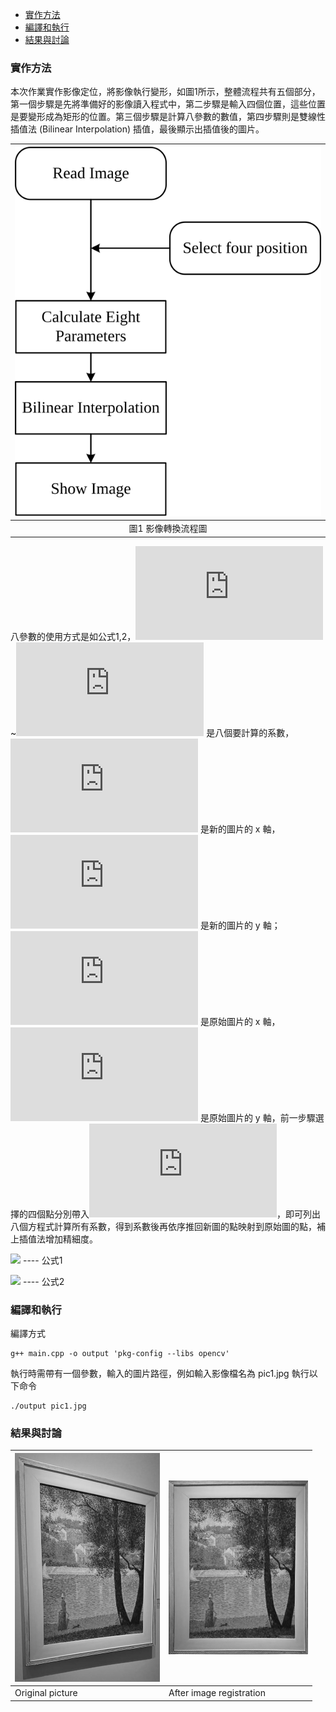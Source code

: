 - [實作方法](#實作方法)
- [編譯和執行](#編譯和執行)
- [結果與討論](#結果與討論)

### 實作方法
本次作業實作影像定位，將影像執行變形，如圖1所示，整體流程共有五個部分，第一個步驟是先將準備好的影像讀入程式中，第二步驟是輸入四個位置，這些位置是要變形成為矩形的位置。第三個步驟是計算八參數的數值，第四步驟則是雙線性插值法 (Bilinear Interpolation) 插值，最後顯示出插值後的圖片。

|![](https://github.com/vkmouse/Homework_DIP/blob/master/figure/HW2-3.svg)|
|:---:|
| 圖1 影像轉換流程圖 |

八參數的使用方式是如公式1,2，![](http://latex.codecogs.com/gif.latex?a_1)~![](http://latex.codecogs.com/gif.latex?a_8) 是八個要計算的系數，![](http://latex.codecogs.com/gif.latex?u) 是新的圖片的 x 軸，![](http://latex.codecogs.com/gif.latex?v) 是新的圖片的 y 軸；![](http://latex.codecogs.com/gif.latex?x) 是原始圖片的 x 軸，![](http://latex.codecogs.com/gif.latex?y) 是原始圖片的 y 軸，前一步驟選擇的四個點分別帶入![](http://latex.codecogs.com/gif.latex?uvxy)，即可列出八個方程式計算所有系數，得到系數後再依序推回新圖的點映射到原始圖的點，補上插值法增加精細度。

![](http://latex.codecogs.com/gif.latex?x=a_1\times%20uv+a_2\times%20u+a_3\times%20v+a_4}) ---- 公式1

![](http://latex.codecogs.com/gif.latex?y=a_5\times%20uv+a_6\times%20u+a_7\times%20v+a_8}) ---- 公式2


### 編譯和執行
編譯方式

	g++ main.cpp -o output 'pkg-config --libs opencv'
	
執行時需帶有一個參數，輸入的圖片路徑，例如輸入影像檔名為 pic1.jpg 執行以下命令

	./output pic1.jpg

### 結果與討論

|<img src="https://github.com/vkmouse/Homework_DIP/blob/master/figure/HW2-1.jpg" width="232" height="366" />|<img src="https://github.com/vkmouse/Homework_DIP/blob/master/figure/HW2-2.jpg" width="223" height="278" />|
|---|---|
| Original picture | After image registration |
